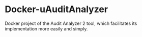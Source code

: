 # Docker-uAuditAnalyzer
Docker project of the Audit Analyzer 2 tool, which facilitates its implementation more easily and simply.
